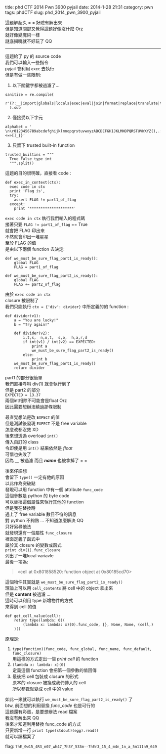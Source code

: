 title: phd CTF 2014 Pwn 3900 pyjail
date: 2014-1-28 21:31
category: pwn
tags: phdCTF
slug: phd_2014_pwn_3900_pyjail

這題解超久 = = 好險有解出來  
但是知道關鍵又覺得這題好像沒什麼 Orz  
就好像變魔術一樣  
謎底揭曉就不好玩了 QQ  
* * *

這題給了 py 的 source code  
我們可以輸入一些指令  
pyjail 會利用 `exec` 去執行  
但是有做一些限制:  
  
1) 以下關鍵字都被過濾了...  
```
sanitize = re.compile(  
  r'(?:__|import|globals|locals|exec|eval|join|format|replace|translate|try|except|with|content|frame|back)'  
  ).sub  
```
2) 僅接受以下字元  
```
alphabet = ' \n\r0123456789abcdefghijklmnopqrstuvwxyzABCDEFGHIJKLMNOPQRSTUVWXYZ(),.:;<=>[]_{}'  
```
3) 只留下 trusted built-in function  
```
trusted_builtins = """  
  True False type int  
  """.split()  
```

這題的目的很明確，直接看 code :   
```
def exec_in_context(ctx):  
  exec code in ctx  
  print 'Flag is',  
  try:  
    assert FLAG != part1_of_flag  
  except:  
    print '********************'  
```

`exec code in ctx` 執行我們輸入的程式碼  
接著只要 `FLAG != part1_of_flag` == True  
就會把 FLAG 印出來  
不然就會印出一堆星星  
至於 FLAG 的值  
是由以下兩個 function 去決定:  
```  
def we_must_be_sure_flag_part1_is_ready():  
    global FLAG  
    FLAG = part1_of_flag  
  
def we_must_be_sure_flag_part2_is_ready():  
    global FLAG  
    FLAG += part2_of_flag  
```  
  
由於 `exec code in ctx`  
closure 被限制了  
我們只能執行 `ctx = {'div': divider}` 中所定義的的 function :  
```  
def divider(v1):  
    a = "You are lucky!"  
    b = "Try again!"  
  
    def divider(v2):  
        i,t,s,  n,o,t,  s,o,  h,a,r,d  
        if int(v1) / int(v2) == EXPECTED:  
            print a  
            we_must_be_sure_flag_part2_is_ready()  
        else:  
            print b  
    we_must_be_sure_flag_part1_is_ready()  
    return divider  
```  

part1 的部分很簡單  
我們直接呼叫 div(1) 就會執行到了  
但是 part2 的部分  
`EXPECTED = 13.37`  
兩個int相除不可能會是float Orz  
因此需要想辦法繞過那條限制  
  
最直覺想法是改 `EXPECT` 的值  
但是測試後發現 `EXPECT` 不是 free variable  
怎麼改都沒效 XD  
後來想透過 overload `int()`  
傳入自訂的 class  
令即使是用 `int()` 結果依然是 *float*  
可惜也失敗了  
因為 *__* 被過濾 而且 *__name__* 也被拿掉了 = =  
  
後來仔細想  
會留下 `type()` 一定有他的原因  
以此作為突破點  
發現可以用 function 中有一個 attribute `func_code`  
這個參數是 python 的 byte code  
可以替換這個屬性來執行其他的 function  
但是我在替換時  
遇上了 free variable 數目不符的訊息  
對 python 不夠熟 ... 不知道怎麼解決 QQ  
只好另尋他法  
就發現還有一個屬性 `func_closure`  
裡面定義了函式中  
屬於其 closure 的變數或函式  
`print div(1).func_closure`  
列出了一堆local variavle  
最後一項為:  
> <cell at 0x801858520: function object at 0x80185cd70>  
  
這個物件其實就是 `we_must_be_sure_flag_part2_is_ready()`  
理論上可以用 `cell_contents` 將 cell 中的 object 拿出來  
但是 **content** 被過濾 ...  
這時可以利用 type 新增物件的方式  
來得到 cell 的值  
```  
def get_cell_value(cell):  
    return type(lambda: 0)(  
        (lambda x: lambda: x)(0).func_code, {}, None, None, (cell,)  
    )()  
```  

原理是:  
  
1. `type(function)(func_code, func_global, func_name, func_default, func_closure)`  
用這樣的方式定出一個 *print cell* 的 function  
2. `(lambda x: lambda: x)(0)`  
定義這個 function 會把第一個參數的值回傳  
3. 最後把 cell 包裝成 closure 的形式  
原本的 closure 被換成我們傳入的 cell  
所以參數就變成 cell 中的 value  
  
如此一來就可以執行 `we_must_be_sure_flag_part2_is_ready()` 了  
btw, 前面想的利用替換 *func_code* 也是可行的  
這題還有彩蛋，是要想辦法 read 檔案  
我沒有解出來 QQ  
後來才知道利用替換 func_code 的方式  
只要新增一行 `print type(stdout)(egg).read()`  
就可以讀檔案了  
  
flag: `7hE_0w15_4R3_n07_wh47_7h3Y_533m--7hEr3_15_4_m4n_1n_a_5m111n9_649`  
